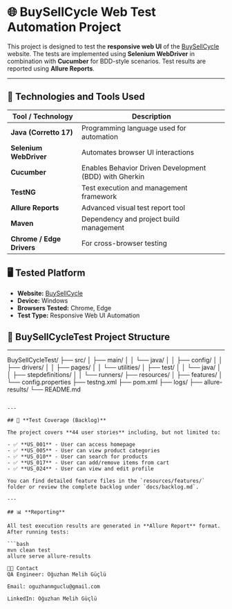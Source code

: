 # 🌐 **BuySellCycle Web Test Automation Project**

This project is designed to test the **responsive web UI** of the [BuySellCycle](https://buysellcycle.com/) website. The tests are implemented using **Selenium WebDriver** in combination with **Cucumber** for BDD-style scenarios. Test results are reported using **Allure Reports**.

---

## 🚀 **Technologies and Tools Used**

| **Tool / Technology**    | **Description**                                           |
|--------------------------|-----------------------------------------------------------|
| **Java (Corretto 17)**   | Programming language used for automation                  |
| **Selenium WebDriver**   | Automates browser UI interactions                         |
| **Cucumber**             | Enables Behavior Driven Development (BDD) with Gherkin    |
| **TestNG**               | Test execution and management framework                   |
| **Allure Reports**       | Advanced visual test report tool                          |
| **Maven**                | Dependency and project build management                   |
| **Chrome / Edge Drivers**| For cross-browser testing                                  |



## 🖥️ **Tested Platform**

- **Website:** [BuySellCycle](https://buysellcycle.com/)
- **Device:** Windows 
- **Browsers Tested:** Chrome, Edge
- **Test Type:** Responsive Web UI Automation



## 📁 **BuySellCycleTest Project Structure**

---
BuySellCycleTest/
├── src/
│   ├── main/
│   │   └── java/
│   │       ├── config/
│   │       ├── drivers/
│   │       ├── pages/
│   │       └── utilities/
│   ├── test/
│   │   └── java/
│   │       ├── stepdefinitions/
│   │       └── runners/
├── resources/
│   ├── features/
│   └── config.properties
├── testng.xml
├── pom.xml
├── logs/
├── allure-results/
└── README.md
```

---

## 🧭 **Test Coverage (Backlog)**

The project covers **44 user stories** including, but not limited to:

- ✅ **US_001** - User can access homepage
- ✅ **US_005** - User can view product categories
- ✅ **US_010** - User can search for products
- ✅ **US_017** - User can add/remove items from cart
- ✅ **US_024** - User can view and edit profile

You can find detailed feature files in the `resources/features/` folder or review the complete backlog under `docs/backlog.md`.

---

## 📊 **Reporting**

All test execution results are generated in **Allure Report** format. After running tests:

```bash
mvn clean test
allure serve allure-results

🧑‍💻 Contact
QA Engineer: Oğuzhan Melih Güçlü

Email: oguzhanmguclu@gmail.com

LinkedIn: Oğuzhan Melih Güçlü
